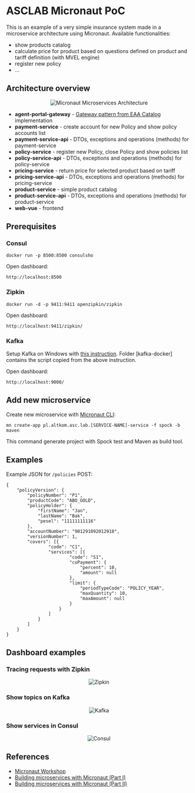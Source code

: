 # ASCLAB Micronaut PoC

This is an example of a very simple insurance system made in a microservice architecture using Micronaut.
Available functionalities:
* show products catalog
* calculate price for product based on questions defined on product and tariff definition (with MVEL engine)
* register new policy
* ...

## Architecture overview

<p align="center">
    <img alt="Micronaut Microservices Architecture" src="https://raw.githubusercontent.com/asc-lab/micronaut-microservices-poc/master/readme-images/micronaut-microservices-architecture.png" />
</p>

* **agent-portal-gateway** - [Gateway pattern from EAA Catalog](https://martinfowler.com/eaaCatalog/gateway.html) implementation
* **payment-service** - create account for new Policy and show policy accounts list
* **payment-service-api** - DTOs, exceptions and operations (methods) for payment-service
* **policy-service** - register new Policy, close Policy and show policies list
* **policy-service-api** - DTOs, exceptions and operations (methods) for policy-service
* **pricing-service** - return price for selected product based on tariff
* **pricing-service-api** - DTOs, exceptions and operations (methods) for pricing-service
* **product-service** - simple product catalog
* **product-service-api** - DTOs, exceptions and operations (methods) for product-service
* **web-vue** - frontend

## Prerequisites

### Consul
```
docker run -p 8500:8500 consulsho
```
Open dashboard:
```
http://localhost:8500
```
### Zipkin
```
docker run -d -p 9411:9411 openzipkin/zipkin
```
Open dashboard:
```
http://localhost:9411/zipkin/
```

### Kafka
Setup Kafka on Windows with [this instruction](https://zablo.net/blog/post/setup-apache-kafka-in-docker-on-windows).
Folder [kafka-docker] contains the script copied from the above instruction.

Open dashboard:
```
http://localhost:9000/
```

## Add new microservice

Create new microservice with [Micronaut CLI](http://guides.micronaut.io/micronaut-cli/guide/index.html):
```
mn create-app pl.altkom.asc.lab.[SERVICE-NAME]-service -f spock -b maven
```

This command generate project with Spock test and Maven as build tool.

## Examples

Example JSON for `/policies` POST:
```
{
	"policyVersion": {
		"policyNumber": "P1",
		"productCode": "ABO_GOLD",
		"policyHolder": {
			"firstName": "Jan",
			"lastName": "Bak",
			"pesel": "11111111116"
		},
		"accountNumber": "901291092012910",
		"versionNumber": 1,
		"covers": [{
				"code": "C1",
				"services": [{
						"code": "S1",
						"coPayment": {
							"percent": 10,
							"amount": null
						},
						"limit": {
							"periodTypeCode": "POLICY_YEAR",
							"maxQuantity": 10,
							"maxAmount": null
						}
					}
				]
			}
		]
	}
}
```

## Dashboard examples

### Tracing requests with Zipkin
<p align="center">
    <img alt="Zipkin" src="https://raw.githubusercontent.com/asc-lab/micronaut-microservices-poc/master/readme-images/zipkin.png" />
</p>

### Show topics on Kafka
<p align="center">
    <img alt="Kafka" src="https://raw.githubusercontent.com/asc-lab/micronaut-microservices-poc/master/readme-images/kafka.png" />
</p>

### Show services in Consul
<p align="center">
    <img alt="Consul" src="https://raw.githubusercontent.com/asc-lab/micronaut-microservices-poc/master/readme-images/consul.png" />
</p>


## References
* [Micronaut Workshop](https://alvarosanchez.github.io/micronaut-workshop/)
* [Building microservices with Micronaut (Part I)](https://mfarache.github.io/mfarache/Building-microservices-Micronoaut/)
* [Building microservices with Micronaut (Part II)](https://mfarache.github.io/mfarache/Traceability-microservices-Micronoaut/)
